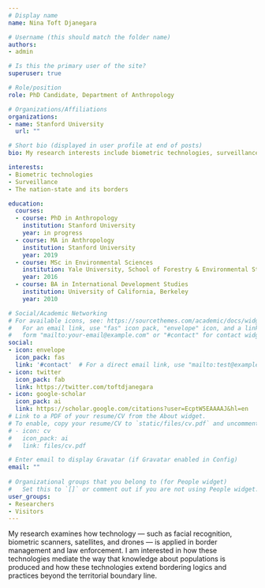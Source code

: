 ```yaml
---
# Display name
name: Nina Toft Djanegara

# Username (this should match the folder name)
authors:
- admin

# Is this the primary user of the site?
superuser: true

# Role/position
role: PhD Candidate, Department of Anthropology

# Organizations/Affiliations
organizations:
- name: Stanford University
  url: ""

# Short bio (displayed in user profile at end of posts)
bio: My research interests include biometric technologies, surveillance, the nation-state and its borders.

interests:
- Biometric technologies
- Surveillance
- The nation-state and its borders

education:
  courses:
  - course: PhD in Anthropology
    institution: Stanford University
    year: in progress
  - course: MA in Anthropology
    institution: Stanford University
    year: 2019
  - course: MSc in Environmental Sciences
    institution: Yale University, School of Forestry & Environmental Studies
    year: 2016
  - course: BA in International Development Studies
    institution: University of California, Berkeley
    year: 2010

# Social/Academic Networking
# For available icons, see: https://sourcethemes.com/academic/docs/widgets/#icons
#   For an email link, use "fas" icon pack, "envelope" icon, and a link in the
#   form "mailto:your-email@example.com" or "#contact" for contact widget.
social:
- icon: envelope
  icon_pack: fas
  link: '#contact'  # For a direct email link, use "mailto:test@example.org".
- icon: twitter
  icon_pack: fab
  link: https://twitter.com/toftdjanegara
- icon: google-scholar
  icon_pack: ai
  link: https://scholar.google.com/citations?user=EcptW5EAAAAJ&hl=en
# Link to a PDF of your resume/CV from the About widget.
# To enable, copy your resume/CV to `static/files/cv.pdf` and uncomment the lines below.  
# - icon: cv
#   icon_pack: ai
#   link: files/cv.pdf

# Enter email to display Gravatar (if Gravatar enabled in Config)
email: ""
  
# Organizational groups that you belong to (for People widget)
#   Set this to `[]` or comment out if you are not using People widget.  
user_groups:
- Researchers
- Visitors
---
```


My research examines how technology — such as facial recognition, biometric scanners, satellites, and drones — is applied in border management and law enforcement. I am interested in how these technologies mediate the way that knowledge about populations is produced and how these technologies extend bordering logics and practices beyond the territorial boundary line. 
